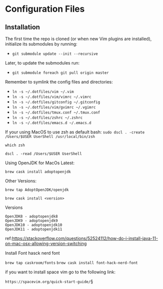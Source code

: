 # Configuration Files

## Installation

The first time the repo is cloned (or when new Vim plugins are installed), initialize its submodules by running:

- `git submodule update --init --recursive`

Later, to update the submodules run:

- `git submodule foreach git pull origin master`

Remember to symlink the config files and directories:

- `ln -s ~/.dotfiles/vim ~/.vim`
- `ln -s ~/.dotfiles/vim/vimrc ~/.vimrc`
- `ln -s ~/.dotfiles/gitconfig ~/.gitconfig`
- `ln -s ~/.dotfiles/vim/gvimrc ~/.vgimrc`
- `ln -s ~/.dotfiles/tmux.conf ~/.tmux.conf`
- `ln -s ~/.dotfiles/zshrc ~/.zshrc`
- `ln -s ~/.dotfiles/emacs.d ~/.emacs.d`

If your using MacOS to use zsh as default bash:
`sudo dscl . -create /Users/$USER UserShell /usr/local/bin/zsh`

`which zsh`

`dscl . -read /Users/$USER UserShell`

Using OpenJDK for MacOs
Latest:

`brew cask install adoptopenjdk`

Other Versions:

`brew tap AdoptOpenJDK/openjdk`

`brew cask install <version>`

Versions

    OpenJDK8 - adoptopenjdk8
    OpenJDK9 - adoptopenjdk9
    OpenJDK10 - adoptopenjdk10
    OpenJDK11 - adoptopenjdk11

ref:https://stackoverflow.com/questions/52524112/how-do-i-install-java-11-on-mac-osx-allowing-version-switching

Install Font hasck nerd font 

`brew tap caskroom/fonts`
`brew cask install font-hack-nerd-font`

if you want to install space vim go to the following link:

`https://spacevim.org/quick-start-guide/`§

